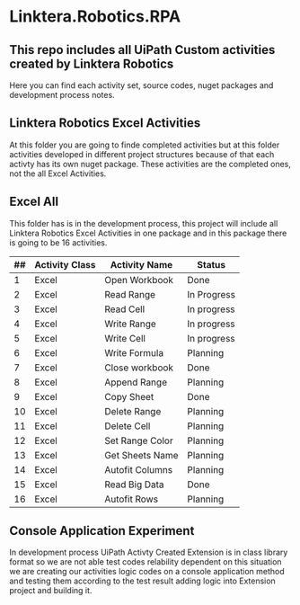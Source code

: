 # Linktera.Robotics.RPA

## This repo includes all UiPath Custom activities created by Linktera Robotics

Here you can find each activity set, source codes, nuget packages and development process notes. 

## Linktera Robotics Excel Activities


At this folder you are going to finde completed activities but at this folder activities developed in different project structures because of that each activty has its own nuget package. These activities are the completed ones, not the all Excel Activities.

## Excel All 

This folder has is in the development process, this project will include all Linktera Robotics Excel Activities in one package and in this package there is going to be 16 activities. 

| ##           | Activity Class    | Activity Name| Status       |
|--------------|------------------|--------------|---------------
| 1            | Excel            | Open Workbook| Done         |
| 2            | Excel            | Read Range   | In Progress  |
| 3            | Excel            | Read Cell    | In progress  |
| 4            | Excel            | Write Range  | In progress  |
| 5            | Excel            | Write Cell   | In progress  |
| 6            | Excel            | Write Formula| Planning     |
| 7            | Excel            | Close workbook| Done        |
| 8            | Excel            | Append Range | Planning     |
| 9            | Excel            | Copy Sheet   | Done         |
| 10           | Excel            | Delete Range | Planning     |
| 11           | Excel            | Delete Cell  | Planning     |
| 12           | Excel            | Set Range Color| Planning   |
| 13           | Excel            | Get Sheets Name| Planning   |
| 14           | Excel            | Autofit Columns| Planning   |
| 15           | Excel            | Read Big Data| Done         |
| 16           | Excel            | Autofit Rows | Planning     |


## Console Application Experiment 

In development process UiPath Activty Created Extension is in class library format so we are not able test codes relability dependent on this situation we are creating our activities logic codes on a console application method and testing them according to the test result adding logic into Extension project and building it. 
